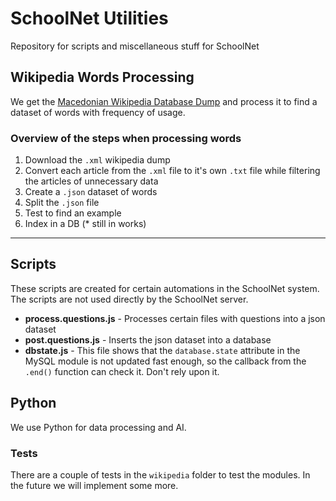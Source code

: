 # SchoolNet Utilities
Repository for scripts and miscellaneous stuff for SchoolNet

## Wikipedia Words Processing

We get the [Macedonian Wikipedia Database Dump](https://dumps.wikimedia.org/mkwiki/) and process it to find a dataset of words with frequency of usage.

### Overview of the steps when processing words

1. Download the `.xml` wikipedia dump
2. Convert each article from the `.xml` file to it's own `.txt` file while filtering the articles of unnecessary data
3. Create a `.json` dataset of words
4. Split the `.json` file
4. Test to find an example
5. Index in a DB (* still in works)

---

## Scripts

These scripts are created for certain automations in the SchoolNet system.
The scripts are not used directly by the SchoolNet server.

* **process.questions.js** - Processes certain files with questions into a json dataset
* **post.questions.js** - Inserts the json dataset into a database
* **dbstate.js** - This file shows that the `database.state` attribute in the MySQL module is not updated fast enough, so the callback from the `.end()` function can check it. Don't rely upon it.

## Python

We use Python for data processing and AI.

### Tests

There are a couple of tests in the `wikipedia` folder to test the modules. In the future we will implement some more.